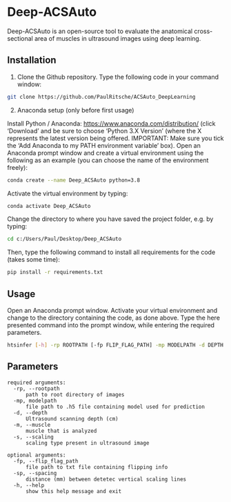# Deep-ACSAuto

Deep-ACSAuto is an open-source tool to evaluate the anatomical cross-sectional area of muscles in ultrasound images using deep learning.

## Installation 

1. Clone the Github repository. Type the following code in your command window:

```sh
git clone https://github.com/PaulRitsche/ACSAuto_DeepLearning
```

2. Anaconda setup (only before first usage)

Install Python / Anaconda: https://www.anaconda.com/distribution/ (click ‘Download’ and be sure to choose ‘Python 3.X Version’ (where the X represents the latest version being offered. IMPORTANT: Make sure you tick the ‘Add Anaconda to my PATH environment variable’ box).
Open an Anaconda prompt window and create a virtual environment using the following as an example (you can choose the name of the environment freely): 

```sh
conda create --name Deep_ACSAuto python=3.8
```

Activate the virtual environment by typing:

```sh
conda activate Deep_ACSAuto 
```
Change the directory to where you have saved the project folder, e.g. by typing:

```sh
cd c:/Users/Paul/Desktop/Deep_ACSAuto
```

Then, type the following command to install all requirements for the code (takes some time): 

```sh
pip install -r requirements.txt
```

## Usage

Open an Anaconda prompt window.
Activate your virtual environment and change to the directory containing the code, as done above.
Type the here presented command into the prompt window, while entering the required parameters. 

```sh
htsinfer [-h] -rp ROOTPATH [-fp FLIP_FLAG_PATH] -mp MODELPATH -d DEPTH [-sp SPACING] -m MUSCLE -s SCALING

```
## Parameters

```console
required arguments:
  -rp, --rootpath 
      path to root directory of images
  -mp, modelpath
  	  file path to .h5 file containing model used for prediction
  -d, --depth
  	  Ultrasound scanning depth (cm)
  -m, --muscle
  	  muscle that is analyzed
  -s, --scaling
  	  scaling type present in ultrasound image

optional arguments:
  -fp, --flip_flag_path 
  	  file path to txt file containing flipping info
  -sp, --spacing
  	  distance (mm) between detetec vertical scaling lines
  -h, --help
      show this help message and exit
```



